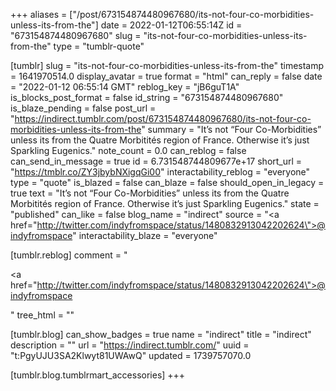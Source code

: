 +++
aliases = ["/post/673154874480967680/its-not-four-co-morbidities-unless-its-from-the"]
date = 2022-01-12T06:55:14Z
id = "673154874480967680"
slug = "its-not-four-co-morbidities-unless-its-from-the"
type = "tumblr-quote"

[tumblr]
slug = "its-not-four-co-morbidities-unless-its-from-the"
timestamp = 1641970514.0
display_avatar = true
format = "html"
can_reply = false
date = "2022-01-12 06:55:14 GMT"
reblog_key = "jB6guT1A"
is_blocks_post_format = false
id_string = "673154874480967680"
is_blaze_pending = false
post_url = "https://indirect.tumblr.com/post/673154874480967680/its-not-four-co-morbidities-unless-its-from-the"
summary = "It’s not “Four Co-Morbidities” unless its from the Quatre Morbitités region of France. Otherwise it’s just Sparkling Eugenics."
note_count = 0.0
can_reblog = false
can_send_in_message = true
id = 6.731548744809677e+17
short_url = "https://tmblr.co/ZY3jbybNXigqGi00"
interactability_reblog = "everyone"
type = "quote"
is_blazed = false
can_blaze = false
should_open_in_legacy = true
text = "It&rsquo;s not &ldquo;Four Co-Morbidities&rdquo; unless its from the Quatre Morbitités region of France. Otherwise it&rsquo;s just Sparkling Eugenics."
state = "published"
can_like = false
blog_name = "indirect"
source = "<a href=\"http://twitter.com/indyfromspace/status/1480832913042202624\">@indyfromspace</a>"
interactability_blaze = "everyone"

[tumblr.reblog]
comment = "<p><a href=\"http://twitter.com/indyfromspace/status/1480832913042202624\">@indyfromspace</a></p>"
tree_html = ""

[tumblr.blog]
can_show_badges = true
name = "indirect"
title = "indirect"
description = ""
url = "https://indirect.tumblr.com/"
uuid = "t:PgyUJU3SA2Klwyt81UWAwQ"
updated = 1739757070.0

[tumblr.blog.tumblrmart_accessories]
+++
